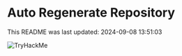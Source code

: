 # Auto Regenerate Repository

This README was last updated: 2024-09-08 13:51:03

 ![TryHackMe](https://tryhackme.com/badge/533634)